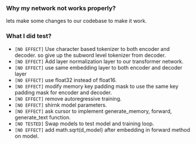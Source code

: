 ### Why my network not works properly?

lets make some changes to our codebase to make it work.

### What I did test?

- `[NO EFFECT]` Use character based tokenizer to both encoder and decoder. so give up the subword level tokenizer from decoder.
- `[NO EFFECT]` Add layer normalization layer to our transformer network.
- `[NO EFFECT]` use same embedding layer to both encoder and decoder layer
- `[NO EFFECT]` use float32 instead of float16.
- `[NO EFFECT]` modify memory key padding mask to use the same key padding mask for encoder and decoder.
- `[NO EFFECT]` remove autoregressive training.
- `[NO EFFECT]` shirnk model parameters.
- `[NO EFFECT]` ask cursor to implement generate_memory, forward, generate_text function.
- `[NO TESTED]` Swap models to test model and training loop.
- `[NO EFFECT]` add math.sqrt(d_model) after embedding in forward method on model.
